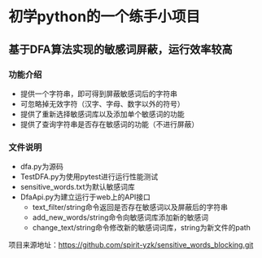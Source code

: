 # 初学python的一个练手小项目
## 基于DFA算法实现的敏感词屏蔽，运行效率较高
### 功能介绍
- 提供一个字符串，即可得到屏蔽敏感词后的字符串
- 可忽略掉无效字符（汉字、字母、数字以外的符号）
- 提供了重新选择敏感词库以及添加单个敏感词的功能
- 提供了查询字符串是否存在敏感词的功能（不进行屏蔽）
### 文件说明
- dfa.py为源码
- TestDFA.py为使用pytest进行运行性能测试
- sensitive_words.txt为默认敏感词库
- DfaApi.py为建立运行于web上的API接口
    - text_filter/string命令返回是否存在敏感词以及屏蔽后的字符串
    - add_new_words/string命令向敏感词库添加新的敏感词
    - change_text/string命令修改新的敏感词词库，string为新文件的path

项目来源地址：https://github.com/spirit-yzk/sensitive_words_blocking.git
